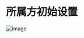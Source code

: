 # 所属方初始设置

![image](https://user-images.githubusercontent.com/14891010/146580567-30ded1a8-817d-417e-8ba7-a8969c43dc21.png)
